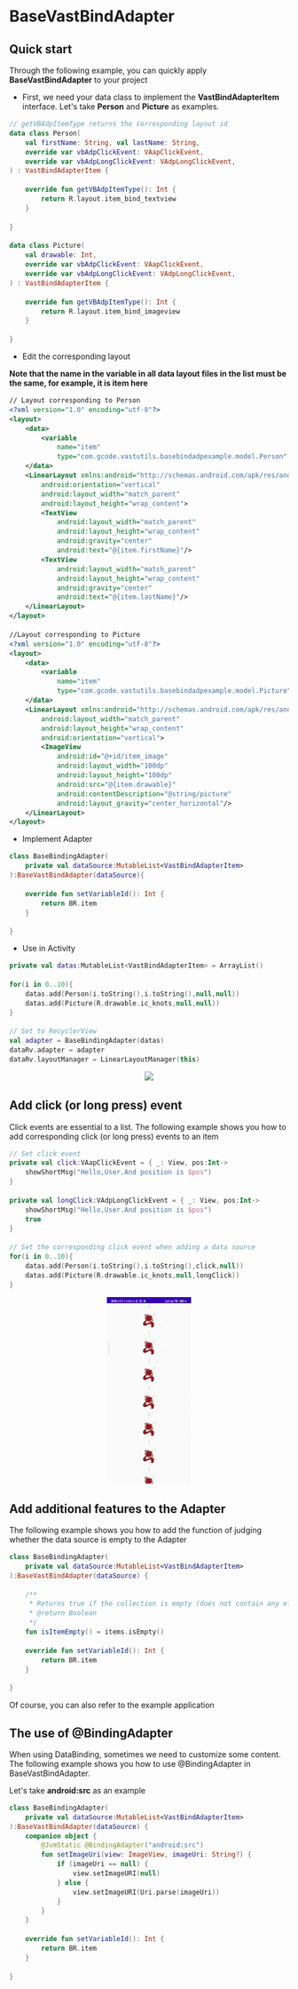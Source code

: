 # BaseVastBindAdapter

## Quick start

Through the following example, you can quickly apply **BaseVastBindAdapter**  to your project

- First, we need your data class to implement the **VastBindAdapterItem** interface. Let's take **Person** and **Picture** as examples.

```kotlin
// getVBAdpItemType returns the corresponding layout id
data class Person(
    val firstName: String, val lastName: String,
    override var vbAdpClickEvent: VAapClickEvent,
    override var vbAdpLongClickEvent: VAdpLongClickEvent,
) : VastBindAdapterItem {

    override fun getVBAdpItemType(): Int {
        return R.layout.item_bind_textview
    }

}

data class Picture(
    val drawable: Int,
    override var vbAdpClickEvent: VAapClickEvent,
    override var vbAdpLongClickEvent: VAdpLongClickEvent,
) : VastBindAdapterItem {

    override fun getVBAdpItemType(): Int {
        return R.layout.item_bind_imageview
    }

}
```

- Edit the corresponding layout

**Note that the name in the variable in all data layout files in the list must be the same, for example, it is item here**

```xml
// Layout corresponding to Person
<?xml version="1.0" encoding="utf-8"?>
<layout>
    <data>
        <variable
            name="item"
            type="com.gcode.vastutils.basebindadpexample.model.Person" />
    </data>
    <LinearLayout xmlns:android="http://schemas.android.com/apk/res/android"
        android:orientation="vertical"
        android:layout_width="match_parent"
        android:layout_height="wrap_content">
        <TextView
            android:layout_width="match_parent"
            android:layout_height="wrap_content"
            android:gravity="center"
            android:text="@{item.firstName}"/>
        <TextView
            android:layout_width="match_parent"
            android:layout_height="wrap_content"
            android:gravity="center"
            android:text="@{item.lastName}"/>
    </LinearLayout>
</layout>

//Layout corresponding to Picture
<?xml version="1.0" encoding="utf-8"?>
<layout>
    <data>
        <variable
            name="item"
            type="com.gcode.vastutils.basebindadpexample.model.Picture" />
    </data>
    <LinearLayout xmlns:android="http://schemas.android.com/apk/res/android"
        android:layout_width="match_parent"
        android:layout_height="wrap_content"
        android:orientation="vertical">
        <ImageView
            android:id="@+id/item_image"
            android:layout_width="100dp"
            android:layout_height="100dp"
            android:src="@{item.drawable}"
            android:contentDescription="@string/picture"
            android:layout_gravity="center_horizontal"/>
    </LinearLayout>
</layout>
```

- Implement Adapter

```kotlin
class BaseBindingAdapter(
    private val dataSource:MutableList<VastBindAdapterItem>
):BaseVastBindAdapter(dataSource){

    override fun setVariableId(): Int {
        return BR.item
    }

}
```

- Use in  Activity

```kotlin
private val datas:MutableList<VastBindAdapterItem> = ArrayList()

for(i in 0..10){
    datas.add(Person(i.toString(),i.toString(),null,null))
    datas.add(Picture(R.drawable.ic_knots,null,null))
}

// Set to RecyclerView
val adapter = BaseBindingAdapter(datas)
dataRv.adapter = adapter
dataRv.layoutManager = LinearLayoutManager(this)
```

<div align="center"><img src="../assets/images/VastAdapter.gif" width=30%/></div>

## Add click (or long press) event

Click events are essential to a list. The following example shows you how to add corresponding click (or long press) events to an item

```kotlin
// Set click event
private val click:VAapClickEvent = { _: View, pos:Int->
    showShortMsg("Hello,User.And position is $pos")
}

private val longClick:VAdpLongClickEvent = { _: View, pos:Int->
    showShortMsg("Hello,User.And position is $pos")
    true
}

// Set the corresponding click event when adding a data source
for(i in 0..10){
    datas.add(Person(i.toString(),i.toString(),click,null))
    datas.add(Picture(R.drawable.ic_knots,null,longClick))
}
```

<div align="center"><img src="../assets/images/VastAdapterClick.gif" width=30%/></div>

## Add additional features to the  Adapter

The following example shows you how to add the function of judging whether the data source is empty to the Adapter

```kotlin
class BaseBindingAdapter(
    private val dataSource:MutableList<VastBindAdapterItem>
):BaseVastBindAdapter(dataSource) {

    /**
     * Returns true if the collection is empty (does not contain any elements), otherwise false.
     * @return Boolean
     */
    fun isItemEmpty() = items.isEmpty()

    override fun setVariableId(): Int {
        return BR.item
    }

}
```

Of course, you can also refer to the example application

## The use of @BindingAdapter

When using DataBinding, sometimes we need to customize some content. The following example shows you how to use @BindingAdapter in BaseVastBindAdapter.

Let's take **android:src** as an example

```kotlin
class BaseBindingAdapter(
    private val dataSource:MutableList<VastBindAdapterItem>
):BaseVastBindAdapter(dataSource) {
    companion object {
        @JvmStatic @BindingAdapter("android:src")
        fun setImageUri(view: ImageView, imageUri: String?) {
            if (imageUri == null) {
                view.setImageURI(null)
            } else {
                view.setImageURI(Uri.parse(imageUri))
            }
        }
    }

    override fun setVariableId(): Int {
        return BR.item
    }

}
```